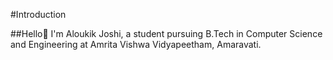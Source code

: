 #Introduction

##Hello👋
I'm Aloukik Joshi, a student pursuing B.Tech in Computer Science and Engineering at Amrita Vishwa Vidyapeetham, Amaravati.
